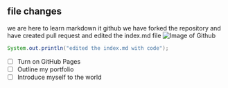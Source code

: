 ## file changes
we are here to learn markdown it github we have forked the repository and have created pull request and edited the index.md file
![Image of Github](https://github.com/user-attachments/assets/31ec80a5-835b-4c3d-9e6e-a5b09d441129)
```java
System.out.println("edited the index.md with code");

```
- [ ] Turn on GitHub Pages
- [ ] Outline my portfolio
- [ ] Introduce myself to the world
